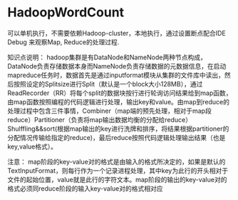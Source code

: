 # HadoopWordCount

可以单机执行，不需要依赖Hadoop-cluster，本地执行，通过设置断点配合IDE Debug 来观察Map, Reduce的处理过程.

知识点说明：
hadoop集群是有DataNode和NameNode两种节点构成，DataNode负责存储数据本身而NameNode负责存储数据的元数据信息，在启动mapreduce任务时，数据首先是通过inputformat模块从集群的文件库中读出，然后按照设定的Splitsize进行Split（默认是一个block大小128MB），通过ReadRecorder（RR）将每个split的数据块按行进行轮询访问结果给到map函数，由map函数按照编程的代码逻辑进行处理，输出key和value。由map到reduce的处理过程中包含三件事情，Combiner（map端的预先处理，相对于map段reduce）Partitioner（负责将map输出数据均衡的分配给reduce）Shulffling&&sort(根据map输出的key进行洗牌和排序，将结果根据partitioner的分配情况传输给指定的reduce)，最后reduce按照代码逻辑处理输出结果（也是key,value格式）。

注意：
map阶段的key-value对的格式是由输入的格式所决定的，如果是默认的TextInputFormat，则每行作为一个记录进程处理，其中key为此行的开头相对于文件的起始位置，value就是此行的字符文本。map阶段的输出的key-value对的格式必须同reduce阶段的输入key-value对的格式相对应
